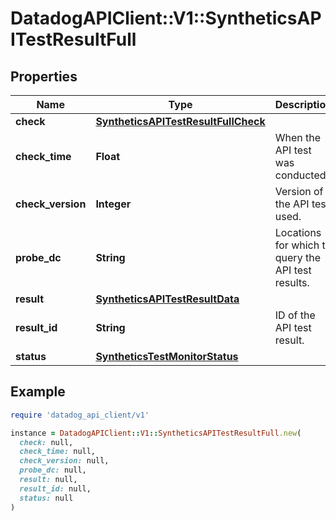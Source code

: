 # DatadogAPIClient::V1::SyntheticsAPITestResultFull

## Properties

| Name | Type | Description | Notes |
| ---- | ---- | ----------- | ----- |
| **check** | [**SyntheticsAPITestResultFullCheck**](SyntheticsAPITestResultFullCheck.md) |  | [optional] |
| **check_time** | **Float** | When the API test was conducted. | [optional] |
| **check_version** | **Integer** | Version of the API test used. | [optional] |
| **probe_dc** | **String** | Locations for which to query the API test results. | [optional] |
| **result** | [**SyntheticsAPITestResultData**](SyntheticsAPITestResultData.md) |  | [optional] |
| **result_id** | **String** | ID of the API test result. | [optional] |
| **status** | [**SyntheticsTestMonitorStatus**](SyntheticsTestMonitorStatus.md) |  | [optional] |

## Example

```ruby
require 'datadog_api_client/v1'

instance = DatadogAPIClient::V1::SyntheticsAPITestResultFull.new(
  check: null,
  check_time: null,
  check_version: null,
  probe_dc: null,
  result: null,
  result_id: null,
  status: null
)
```

